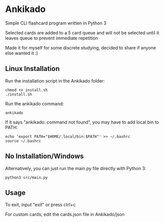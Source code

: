 # Ankikado
Simple CLI flashcard program written in Python 3

Selected cards are added to a 5 card queue and will not be selected until it leaves queue to prevent immediate repetition

Made it for myself for some discrete studying, decided to share if anyone else wanted it :)

## Linux Installation
Run the installation script in the Ankikado folder:

```
chmod +x install.sh
./install.sh
```

Run the ankikado command:

```
ankikado
```

If it says "ankikado: command not found", you may have to add local bin to PATH:

```
echo 'export PATH="$HOME/.local/bin:$PATH"' >> ~/.bashrc
source ~/.bashrc
```

## No Installation/Windows
Alternatively, you can just run the main.py file directly with Python 3:

```
python3 src/main.py
```

## Usage

To exit, input "exit" or press ctrl+c

For custom cards, edit the cards.json file in Ankikado/json